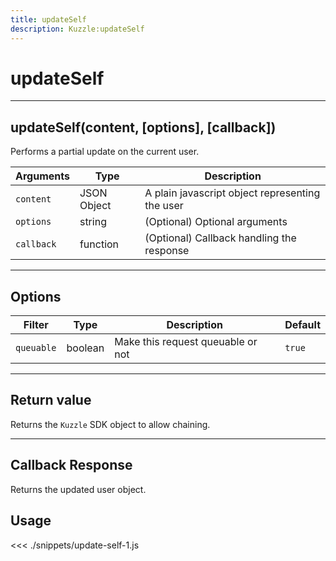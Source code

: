 ```yaml
---
title: updateSelf
description: Kuzzle:updateSelf
---
```


# updateSelf

---

## updateSelf(content, [options], [callback])

Performs a partial update on the current user.

| Arguments  | Type        | Description                                     |
| ---------- | ----------- | ----------------------------------------------- |
| `content`  | JSON Object | A plain javascript object representing the user |
| `options`  | string      | (Optional) Optional arguments                   |
| `callback` | function    | (Optional) Callback handling the response       |

---

## Options

| Filter     | Type    | Description                       | Default |
| ---------- | ------- | --------------------------------- | ------- |
| `queuable` | boolean | Make this request queuable or not | `true`  |

---

## Return value

Returns the `Kuzzle` SDK object to allow chaining.

---

## Callback Response

Returns the updated user object.

## Usage

<<< ./snippets/update-self-1.js
